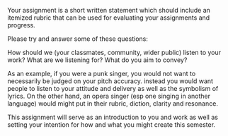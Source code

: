 Your assignment is a short written statement which should include an itemized rubric that can be used for evaluating your assignments and progress. 

Please try and answer some of these questions: 

How should we (your classmates, community, wider public) listen to your work? What are we listening for? What do you aim to convey?

As an example, if you were a punk singer, you would not want to necessarily be judged on your pitch accuracy. instead you would want people to listen to your attitude and delivery as well as the symbolism of lyrics. On the other hand, an opera singer (esp one singing in another language) would might put in their rubric, diction, clarity and resonance. 

This assignment will serve as an introduction to you and work as well as setting your intention for how and what you might create this semester. 